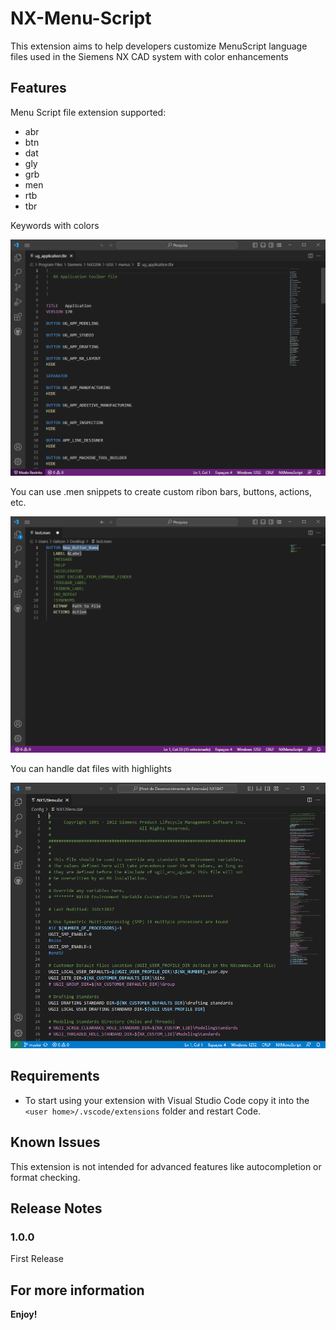 # NX-Menu-Script 

This extension aims to help developers customize MenuScript language files used in the Siemens NX CAD system with color enhancements

## Features

Menu Script file extension supported:
* abr
* btn
* dat
* gly
* grb
* men
* rtb
* tbr

Keywords with colors

![Keywords](images/feature-1.png)


You can use .men snippets to create custom ribon bars, buttons, actions, etc.

![Snippets](images/feature-2.png)

You can handle dat files with highlights

![Highlights](images/feature-3.png)

## Requirements

* To start using your extension with Visual Studio Code copy it into the `<user home>/.vscode/extensions` folder and restart Code.

## Known Issues

This extension is not intended for advanced features like autocompletion or format checking.

## Release Notes

### 1.0.0

First Release

## For more information


**Enjoy!**

